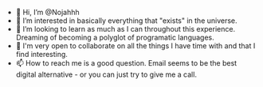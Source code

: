 - 👋 Hi, I’m @Nojahhh
- 👀 I’m interested in basically everything that "exists" in the universe.
- 🌱 I’m looking to learn as much as I can throughout this experience. Dreaming of becoming a polyglot of programatic languages.
- 💞️ I'm very open to collaborate on all the things I have time with and that I find interesting.
- 📫 How to reach me is a good question. Email seems to be the best digital alternative - or you can just try to give me a call.

